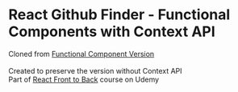 # React Github Finder - Functional Components with Context API

Cloned from [Functional Component Version](https://github.com/PaulB-H/github-finder-func-comp)<br>
<br>
Created to preserve the version without Context API
<br>
Part of [React Front to Back](https://www.udemy.com/course/modern-react-front-to-back) course on Udemy
